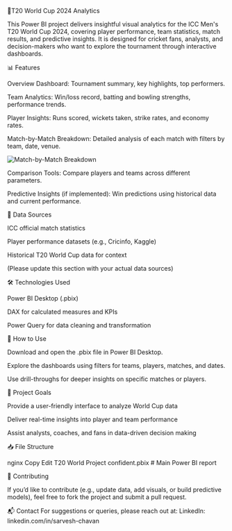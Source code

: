 
🏏T20 World Cup 2024 Analytics

This Power BI project delivers insightful visual analytics for the ICC Men's T20 World Cup 2024, covering player performance, team statistics, match results, and predictive insights. It is designed for cricket fans, analysts, and decision-makers who want to explore the tournament through interactive dashboards.

📊 Features

Overview Dashboard: Tournament summary, key highlights, top performers.

Team Analytics: Win/loss record, batting and bowling strengths, performance trends.

Player Insights: Runs scored, wickets taken, strike rates, and economy rates.

Match-by-Match Breakdown: Detailed analysis of each match with filters by team, date, venue.

![Match-by-Match Breakdown](assets/match-breakdown.png)

Comparison Tools: Compare players and teams across different parameters.

Predictive Insights (if implemented): Win predictions using historical data and current performance.

🧩 Data Sources

ICC official match statistics

Player performance datasets (e.g., Cricinfo, Kaggle)

Historical T20 World Cup data for context

(Please update this section with your actual data sources)

🛠️ Technologies Used

Power BI Desktop (.pbix)

DAX for calculated measures and KPIs

Power Query for data cleaning and transformation

🚀 How to Use

Download and open the .pbix file in Power BI Desktop.

Explore the dashboards using filters for teams, players, matches, and dates.

Use drill-throughs for deeper insights on specific matches or players.

📌 Project Goals

Provide a user-friendly interface to analyze World Cup data

Deliver real-time insights into player and team performance

Assist analysts, coaches, and fans in data-driven decision making

📥 File Structure

nginx
Copy
Edit
T20 World Project confident.pbix    # Main Power BI report

🤝 Contributing

If you’d like to contribute (e.g., update data, add visuals, or build predictive models), feel free to fork the project and submit a pull request.

📬 Contact
For suggestions or queries, please reach out at:
LinkedIn: linkedin.com/in/sarvesh-chavan
